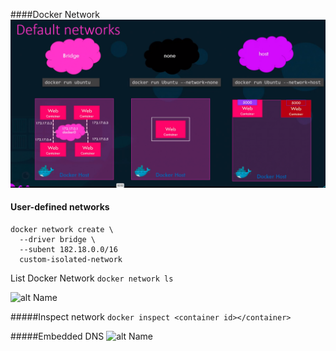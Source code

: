 ####Docker Network
![alt Name](Default-Network.png)
#### User-defined networks
```
docker network create \
  --driver bridge \
  --subent 182.18.0.0/16
  custom-isolated-network
```
List Docker Network
```docker network ls```

![alt Name](user-defined-network.png)

#####Inspect network
```docker inspect <container id></container>```

#####Embedded DNS
![alt Name](EmbeddedDNS.png)